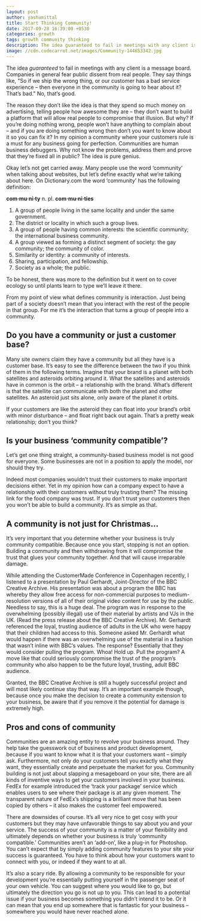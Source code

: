 ```yaml
---
layout: post
author: yashumittal
title: Start Thinking Community!
date: 2017-09-28 16:39:00 +0530
categories: growth
tags: growth community thinking
description: The idea guaranteed to fail in meetings with any client is a message board. Companies in general fear public dissent from real people. They say things like, So if we ship the wrong thing, or our customer has a bad...
image: //cdn.codecarrot.net/images/Community-144653342.jpg
---
```


The idea *guaranteed* to fail in meetings with any client is a message board. Companies in general fear public dissent from real people. They say things like, "So if we ship the wrong thing, or our customer has a bad service experience – then everyone in the community is going to hear about it? That’s bad." No, that’s good.

The reason they don’t like the idea is that they spend so much money on advertising, telling people how awesome they are – they don’t want to build a platform that will allow real people to compromise that illusion. But why? If you’re doing nothing wrong, people won’t have anything to complain about – and if you are doing something wrong then don’t you want to know about it so you can fix it? In my opinion a community where your customers rule is a must for any business going for perfection. Communities are human business debuggers. Why not know the problems, address them and prove that they’re fixed all in public? The idea is pure genius.

Okay let’s not get carried away. Many people use the word ‘community’ when talking about websites, but let’s define exactly what we’re talking about here. On Dictionary.com the word ‘community’ has the following definition:

**com·mu·ni·ty**
n. pl. **com·mu·ni·ties**

1. A group of people living in the same locality and under the same government.
2. The district or locality in which such a group lives.
3. A group of people having common interests: the scientific community; the international business community.
4. A group viewed as forming a distinct segment of society: the gay community; the community of color.
5. Similarity or identity: a community of interests.
6. Sharing, participation, and fellowship.
7. Society as a whole; the public.

To be honest, there was more to the definition but it went on to cover ecology so until plants learn to type we’ll leave it there.

From my point of view what defines community is interaction. Just being part of a society doesn’t mean that you interact with the rest of the people in that group. For me it’s the interaction that turns a group of people into a community.

## Do you have a community or just a customer base?

Many site owners claim they have a community but all they have is a customer base. It’s easy to see the difference between the two if you think of them in the following terms. Imagine that your brand is a planet with both satellites and asteroids orbiting around it. What the satellites and asteroids have in common is the orbit – a relationship with the brand. What’s different is that the satellite can communicate with both the planet and other satellites. An asteroid just sits alone, only aware of the planet it orbits.

If your customers are like the asteroid they can float into your brand’s orbit with minor disturbance – and float right back out again. That’s a pretty weak relationship; don’t you think?

## Is your business ‘community compatible’?

Let’s get one thing straight, a community-based business model is not good for everyone. Some businesses are not in a position to apply the model, nor should they try.

Indeed most companies wouldn’t trust their customers to make important decisions either. Yet in my opinion how can a company expect to have a relationship with their customers without truly trusting them? The missing link for the food company was trust. If you don’t trust your customers then you won’t be able to build a community. It’s as simple as that.

## A community is not just for Christmas…

It’s very important that you determine whether your business is truly community compatible. Because once you start, stopping is not an option. Building a community and then withdrawing from it will compromise the trust that glues your community together. And that will cause irreparable damage.

While attending the CustomerMade Conference in Copenhagen recently, I listened to a presentation by Paul Gerhardt, Joint-Director of the BBC Creative Archive. His presentation was about a program the BBC has whereby they allow free access for non-commercial purposes to medium-resolution versions of all of their original video content for use by the public. Needless to say, this is a huge deal. The program was in response to the overwhelming (possibly illegal) use of their material by artists and VJs in the UK. (Read the press release about the BBC Creative Archive). Mr. Gerhardt referenced the loyal, trusting audience of adults in the UK who were happy that their children had access to this. Someone asked Mr. Gerhardt what would happen if there was an overwhelming use of the material in a fashion that wasn’t inline with BBC’s values. The response? Essentially that they would consider pulling the program. Whoa! Hold up. Pull the program? A move like that could seriously compromise the trust of the program’s community who also happen to be the future loyal, trusting, adult BBC audience.

Granted, the BBC Creative Archive is still a hugely successful project and will most likely continue stay that way. It’s an important example though, because once you make the decision to create a community extension to your business, be aware that if you remove it the potential for damage is extremely high.

## Pros and cons of community

Communities are an amazing entity to revolve your business around. They help take the guesswork out of business and product development, because if you want to know what it is that your customers want – simply ask. Furthermore, not only do your customers tell you exactly what they want, they essentially create and perpetuate the market for you. Community building is not just about slapping a mesageboard on your site, there are all kinds of inventive ways to get your customers involved in your business. FedEx for example introduced the ‘track your package’ service which enables users to see where their package is at any given moment. The transparent nature of FedEx’s shipping is a brilliant move that has been copied by others – it also makes the customer feel empowered.

There are downsides of course. It’s all very nice to get cosy with your customers but they may have unfavorable things to say about you and your service. The success of your community is a matter of your flexibility and ultimately depends on whether your business is truly ‘community compatible.’ Communities aren’t an ‘add-on’, like a plug-in for Photoshop. You can’t expect that by simply adding community features to your site your success is guaranteed. You have to think about how your customers want to connect with you, or indeed if they want to at all.

It’s also a scary ride. By allowing a community to be responsible for your development you’re essentially putting yourself in the passenger seat of your own vehicle. You can suggest where you would like to go, but ultimately the direction you go is not up to you. This can lead to a potential issue if your business becomes something you didn’t intend it to be. Or it can mean that you end up somewhere that is fantastic for your business – somewhere you would have never reached alone.
